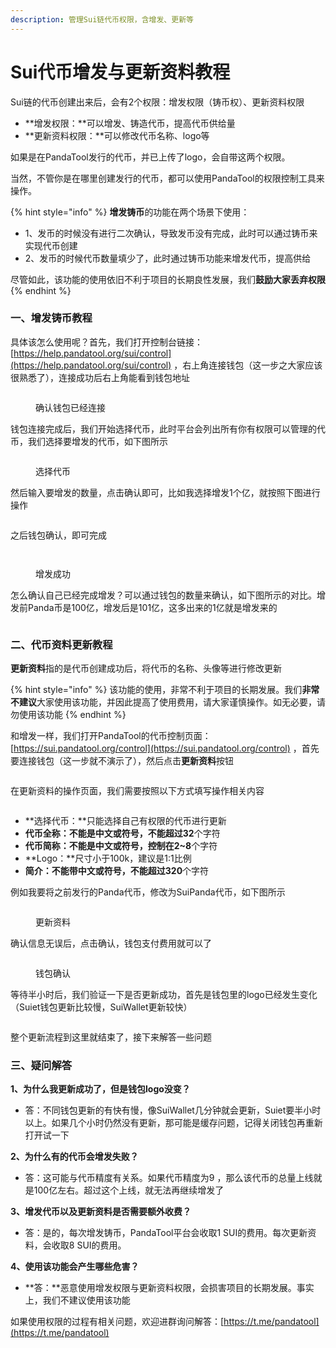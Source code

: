 ```yaml
---
description: 管理Sui链代币权限，含增发、更新等
---
```


# Sui代币增发与更新资料教程

Sui链的代币创建出来后，会有2个权限：增发权限（铸币权）、更新资料权限

* **增发权限：**可以增发、铸造代币，提高代币供给量
* **更新资料权限：**可以修改代币名称、logo等

如果是在PandaTool发行的代币，并已上传了logo，会自带这两个权限。

当然，不管你是在哪里创建发行的代币，都可以使用PandaTool的权限控制工具来操作。

{% hint style="info" %}
**增发铸币**的功能在两个场景下使用：

* 1、发币的时候没有进行二次确认，导致发币没有完成，此时可以通过铸币来实现代币创建
* 2、发币的时候代币数量填少了，此时通过铸币功能来增发代币，提高供给

尽管如此，该功能的使用依旧不利于项目的长期良性发展，我们**鼓励大家丢弃权限**
{% endhint %}

### 一、增发铸币教程

具体该怎么使用呢？首先，我们打开控制台链接：[https://help.pandatool.org/sui/control](https://help.pandatool.org/sui/control)  ，右上角连接钱包（这一步之大家应该很熟悉了），连接成功后右上角能看到钱包地址

<figure><img src="../.gitbook/assets/1 (2).png" alt=""><figcaption><p>确认钱包已经连接</p></figcaption></figure>

钱包连接完成后，我们开始选择代币，此时平台会列出所有你有权限可以管理的代币，我们选择要增发的代币，如下图所示

<figure><img src="../.gitbook/assets/2 (2).png" alt=""><figcaption><p>选择代币</p></figcaption></figure>

然后输入要增发的数量，点击确认即可，比如我选择增发1个亿，就按照下图进行操作

<figure><img src="../.gitbook/assets/3.png" alt=""><figcaption></figcaption></figure>

之后钱包确认，即可完成

<figure><img src="../.gitbook/assets/4.png" alt=""><figcaption></figcaption></figure>

<figure><img src="../.gitbook/assets/4-2.png" alt=""><figcaption><p>增发成功</p></figcaption></figure>

怎么确认自己已经完成增发？可以通过钱包的数量来确认，如下图所示的对比。增发前Panda币是100亿，增发后是101亿，这多出来的1亿就是增发来的

<figure><img src="../.gitbook/assets/5-1.png" alt=""><figcaption></figcaption></figure>

### 二、代币资料更新教程

**更新资料**指的是代币创建成功后，将代币的名称、头像等进行修改更新

{% hint style="info" %}
该功能的使用，非常不利于项目的长期发展。我们**非常不建议**大家使用该功能，并因此提高了使用费用，请大家谨慎操作。如无必要，请勿使用该功能
{% endhint %}

和增发一样，我们打开PandaTool的代币控制页面：[https://sui.pandatool.org/control](https://sui.pandatool.org/control) ，首先要连接钱包（这一步就不演示了），然后点击**更新资料**按钮

<figure><img src="../.gitbook/assets/1-更新资料.png" alt=""><figcaption></figcaption></figure>

在更新资料的操作页面，我们需要按照以下方式填写操作相关内容

<figure><img src="../.gitbook/assets/2-更新资料内容.png" alt=""><figcaption></figcaption></figure>

* **选择代币：**只能选择自己有权限的代币进行更新
* **代币全称：**不能是中文或符号，不能超过**32**个字符
* **代币简称：**不能是中文或符号，控制在**2\~8**个字符
* **Logo：**尺寸小于100k，建议是1:1比例
* **简介：**不能带中文或符号，不能超过**320**个字符

例如我要将之前发行的Panda代币，修改为SuiPanda代币，如下图所示

<figure><img src="../.gitbook/assets/3-更新.png" alt=""><figcaption><p>更新资料</p></figcaption></figure>

确认信息无误后，点击确认，钱包支付费用就可以了

<figure><img src="../.gitbook/assets/6-钱包确认 (1).png" alt=""><figcaption><p>钱包确认</p></figcaption></figure>

等待半小时后，我们验证一下是否更新成功，首先是钱包里的logo已经发生变化（Suiet钱包更新比较慢，SuiWallet更新较快）

<figure><img src="../.gitbook/assets/4 (5).png" alt=""><figcaption></figcaption></figure>

整个更新流程到这里就结束了，接下来解答一些问题

### 三、疑问解答

**1、为什么我更新成功了，但是钱包logo没变？**

* 答：不同钱包更新的有快有慢，像SuiWallet几分钟就会更新，Suiet要半小时以上。如果几个小时仍然没有更新，那可能是缓存问题，记得关闭钱包再重新打开试一下

**2、为什么有的代币会增发失败？**

* 答：这可能与代币精度有关系。如果代币精度为9 ，那么该代币的总量上线就是100亿左右。超过这个上线，就无法再继续增发了

**3、增发代币以及更新资料是否需要额外收费？**

* 答：是的，每次增发铸币，PandaTool平台会收取1 SUI的费用。每次更新资料，会收取8 SUI的费用。

**4、使用该功能会产生哪些危害？**

* **答：**恶意使用增发权限与更新资料权限，会损害项目的长期发展。事实上，我们不建议使用该功能

如果使用权限的过程有相关问题，欢迎进群询问解答：[https://t.me/pandatool](https://t.me/pandatool)
